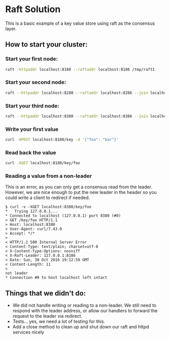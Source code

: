 # Raft Solution

This is a basic example of a key value store using raft as the consensus layer.

## How to start your cluster:


### Start your first node:
```sh
raft -httpaddr localhost:8180 --raftaddr localhost:8186 /tmp/raft1
```

### Start your second node:
```sh
raft --httpaddr localhost:8280 --raftaddr localhost:8286 --join localhost:8180 /tmp/raft2
```

### Start your third node:
```sh
raft --httpaddr localhost:8380 --raftaddr localhost:8386 --join localhost:8180 /tmp/raft3
```

### Write your first value
```sh
curl -XPOST localhost:8180/key -d '{"foo": "bar"}'
```

### Read back the value
```sh
curl -XGET localhost:8180/key/foo
```

### Reading a value from a non-leader

This is an error, as you can only get a consensus read from the leader.
However, we are nice enough to put the new leader in the header so you could
write a client to redirect if needed.

```
$ curl -v -XGET localhost:8380/key/foo
*   Trying 127.0.0.1...
* Connected to localhost (127.0.0.1) port 8380 (#0)
> GET /key/foo HTTP/1.1
> Host: localhost:8380
> User-Agent: curl/7.43.0
> Accept: */*
>
< HTTP/1.1 500 Internal Server Error
< Content-Type: text/plain; charset=utf-8
< X-Content-Type-Options: nosniff
< X-Raft-Leader: 127.0.0.1:8186
< Date: Sun, 30 Oct 2016 19:12:59 GMT
< Content-Length: 11
<
not leader
* Connection #0 to host localhost left intact
```

## Things that we didn't do:

- We did not handle writing or reading to a non-leader.  We still need to
  respond with the leader address, or allow our handlers to forward the request
  to the leader via redirect.
- Tests... yes, we need a lot of testing for this.
- Add a close method to clean up and shut down our raft and httpd services
  nicely
